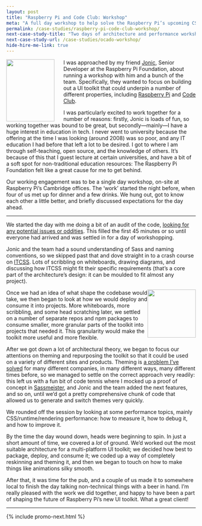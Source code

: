 ```yaml
---
layout: post
title: "Raspberry Pi and Code Club: Workshop"
meta: "A full day workshop to help solve the Raspberry Pi’s upcoming CSS conundrums"
permalink: /case-studies/raspberry-pi-code-club-workshop/
next-case-study-title: "Two days of architecture and performance workshops with Ocado"
next-case-study-url: /case-studies/ocado-workshop/
hide-hire-me-link: true
---
```


<img src="{{ site.cloudinary }}/img/content/case-studies/raspberry-pi/logo-pi.png" alt="" width="128" height="165"
     style="float: left;
            margin-right: 24px;
            shape-outside: url(/img/content/case-studies/raspberry-pi/logo-pi.png);
            shape-margin: 12px;" />

I was approached by my friend [Jonic](https://twitter.com/Jonic), Senior
Developer at the Raspberry Pi Foundation, about running a workshop with him and
a bunch of the team. Specifically, they wanted to focus on building out a UI
toolkit that could underpin a number of different properties, including [Raspberry
Pi](https://www.raspberrypi.org/) and [Code Club](https://www.codeclub.org.uk/).

I was particularly excited to work together for a number of reasons: firstly,
Jonic is loads of fun, so working together was bound to be great, but
secondly—mainly—I have a huge interest in education in tech. I never went to
university because the offering at the time I was looking (around 2008) was so
poor, and any IT education I had before that left a lot to be desired. I got to
where I am through self-teaching, open source, and the knowledge of others. It’s
because of this that I guest lecture at certain universities, and have a bit of
a soft spot for non-traditional education resources: The Raspberry Pi Foundation
felt like a great cause for me to get behind.

Our working engagement was to be a single day workshop, on-site at Raspberry
Pi’s Cambridge offices. The ‘work’ started the night before, when four of us met
up for dinner and a few drinks. We hung out, got to know each other a little
better, and briefly discussed expectations for the day ahead.

- - -

We started the day with me doing a bit of an audit of the code, [looking for any
potential issues or oddities](/2017/01/ack-for-css-developers/). This filled the
first 45 minutes or so until everyone had arrived and was settled in for a day
of workshopping.

Jonic and the team had a sound understanding of Sass and naming conventions, so
we skipped past that and dove straight in to a crash course on
[ITCSS](http://itcss.io/). Lots of scribbling on whiteboards, drawing diagrams,
and discussing how ITCSS might fit their specific requirements (that’s a core
part of the architecture’s design: it can be moulded to fit almost any project).

<img src="{{ site.cloudinary }}/img/content/case-studies/raspberry-pi/logo-cc.png" alt="" width="128" height="128"
     style="float: right;
            margin-left: 12px;
            shape-outside: circle();" />

Once we had an idea of what shape the codebase would take, we then began to look
at how we would deploy and consume it into projects. More whiteboards, more
scribbling, and some head scratching later, we settled on a number of separate
repos and npm packages to consume smaller, more granular parts of the toolkit
into projects that needed it. This granularity would make the toolkit more
useful and more flexible.

After we got down a lot of architectural theory, we began to focus our
attentions on theming and repurposing the toolkit so that it could be used on a
variety of different sites and products. Theming is [a problem I’ve
solved](https://speakerdeck.com/csswizardry/4half-methods-for-theming-in-s-css)
for many different companies, in many different ways, many different times
before, so we managed to settle on the correct approach very readily: this left
us with a fun bit of code tennis where I mocked up a proof of concept in
[Sassmeister](http://www.sassmeister.com/), and Jonic and the team added the
next features, and so on, until we’d got a pretty comprehensive chunk of code
that allowed us to generate and switch themes very quickly.

We rounded off the session by looking at some performance topics, mainly
CSS/runtime/rendering performance: how to measure it, how to debug it, and how
to improve it.

By the time the day wound down, heads were beginning to spin. In just a short
amount of time, we covered a _lot_ of ground. We’d worked out the most suitable
architecture for a multi-platform UI toolkit; we decided how best to package,
deploy, and consume it; we coded up a way of completely reskinning and theming
it, and then we began to touch on how to make things like animations silky
smooth.

After that, it was time for the pub, and a couple of us made it to somewhere
local to finish the day talking non-technical things with a beer in hand. I’m
really pleased with the work we did together, and happy to have been a part of
shaping the future of Raspberry Pi’s new UI toolkit. What a great client!

- - -

{% include promo-next.html %}
